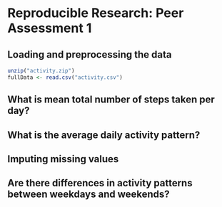 # Reproducible Research: Peer Assessment 1



## Loading and preprocessing the data


```r
unzip("activity.zip")
fullData <- read.csv("activity.csv")
```



## What is mean total number of steps taken per day?



## What is the average daily activity pattern?



## Imputing missing values



## Are there differences in activity patterns between weekdays and weekends?
